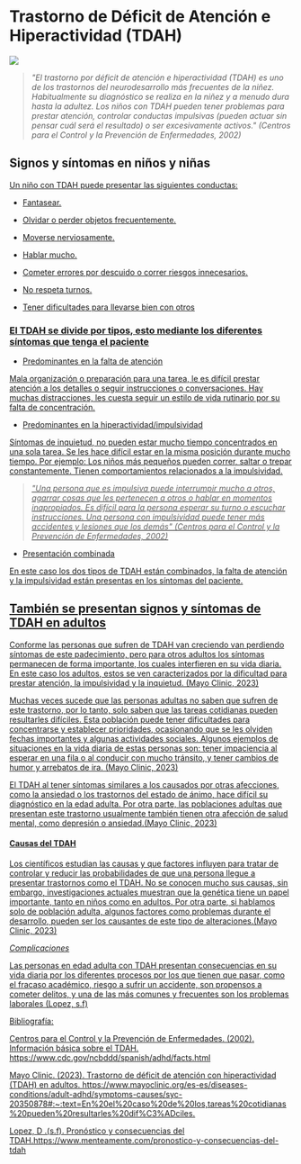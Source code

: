 # Trastorno de Déficit de Atención e Hiperactividad (TDAH)

![](https://www.cdc.gov/ncbddd/spanish/adhd/images/ADHDCooccurringConditions-SP.jpg?_=22183) 

> *"El trastorno por déficit de atención e hiperactividad (TDAH) es uno de los trastornos del neurodesarrollo más frecuentes de la niñez. Habitualmente su diagnóstico se realiza en la niñez y a menudo dura hasta la adultez. Los niños con TDAH pueden tener problemas para prestar atención, controlar conductas impulsivas (pueden actuar sin pensar cuál será el resultado) o ser excesivamente activos."* *(Centros para el Control y la Prevención de Enfermedades, 2002)*

## Signos y síntomas en niños y niñas

<u> Un niño con TDAH puede presentar las siguientes conductas: <u>

- Fantasear.

- Olvidar o perder objetos frecuentemente.

- Moverse nerviosamente.

- Hablar mucho.

- Cometer errores por descuido o correr riesgos innecesarios.

- No respeta turnos.

- Tener dificultades para llevarse bien con otros

### El TDAH se divide por tipos, esto mediante los diferentes síntomas que tenga el paciente

- Predominantes en la falta de atención

Mala organización o preparación para una tarea, le es difícil prestar atención a los detalles o seguir instrucciones o conversaciones. Hay muchas distracciones, les cuesta seguir un estilo de vida rutinario por su falta de concentración.

- Predominantes en la hiperactividad/impulsividad

Síntomas de inquietud, no pueden estar mucho tiempo concentrados en una sola tarea. Se les hace difícil estar en la misma posición durante mucho tiempo. Por ejemplo: Los niños más pequeños pueden correr, saltar o trepar constantemente. Tienen comportamientos relacionados a la impulsividad. 

> *"Una persona que es impulsiva puede interrumpir mucho a otros, agarrar cosas que les pertenecen a otros o hablar en momentos inapropiados. Es difícil para la persona esperar su turno o escuchar instrucciones. Una persona con impulsividad puede tener más accidentes y lesiones que los demás"* *(Centros para el Control y la Prevención de Enfermedades, 2002)*

- Presentación combinada

En este caso los dos tipos de TDAH están combinados, la falta de atención y la impulsividad están presentas en los síntomas del paciente.

## También se presentan signos y síntomas de TDAH en adultos

Conforme las personas que sufren de TDAH van creciendo van perdiendo síntomas de este padecimiento, pero para otros adultos los síntomas permanecen de forma importante, los cuales interfieren en su vida diaria. En este caso los adultos, estos se ven caracterizados por la dificultad para prestar atención, la impulsividad y la inquietud. (Mayo Clinic, 2023)

Muchas veces sucede que las personas adultas no saben que sufren de este trastorno, por lo tanto, solo saben que las tareas cotidianas pueden resultarles difíciles. Esta población puede tener dificultades para concentrarse y establecer prioridades, ocasionando que se les olviden fechas importantes y algunas actividades sociales. Algunos ejemplos de situaciones en la vida diaria de estas personas son: tener impaciencia al esperar en una fila o al conducir con mucho tránsito, y tener cambios de humor y arrebatos de ira. (Mayo Clinic, 2023)

El TDAH al tener síntomas  similares a los causados por otras afecciones, como la ansiedad o los trastornos del estado de ánimo, hace difícil su diagnóstico en la edad adulta. Por otra parte, las poblaciones adultas que presentan este trastorno usualmente también tienen otra afección de salud mental, como depresión o ansiedad.(Mayo Clinic, 2023)

#### **Causas del TDAH**

Los científicos estudian las causas y que factores influyen para tratar de controlar y reducir las probabilidades de que una persona llegue a presentar trastornos como el TDAH. No se conocen mucho sus causas, sin embargo, investigaciones actuales muestran que la genética tiene un papel importante, tanto en niños como en adultos. Por otra parte, si hablamos solo de población adulta, algunos factores como problemas durante el desarrollo, pueden ser los causantes de este tipo de alteraciones.(Mayo Clinic, 2023)

*Complicaciones*

Las personas en edad adulta con TDAH presentan consecuencias en su vida diaria por los diferentes procesos por los que tienen que pasar, como el fracaso académico, riesgo a sufrir un accidente, son propensos a cometer delitos, y una de las más comunes y frecuentes son los [problemas laborales](https://neurodoza.com/dificultades-de-un-adulto-con-tdah-en-el-ambito-laboral/) (Lopez, s.f)

Bibliografía:

Centros para el Control y la Prevención de Enfermedades. (2002). Información básica sobre el TDAH. https://www.cdc.gov/ncbddd/spanish/adhd/facts.html
  
Mayo Clinic. (2023). Trastorno de déficit de atención con hiperactividad (TDAH) en adultos. https://www.mayoclinic.org/es-es/diseases-conditions/adult-adhd/symptoms-causes/syc-20350878#:~:text=En%20el%20caso%20de%20los,tareas%20cotidianas%20pueden%20resultarles%20dif%C3%ADciles.

Lopez, D .(s.f). Pronóstico y consecuencias del TDAH.https://www.menteamente.com/pronostico-y-consecuencias-del-tdah
